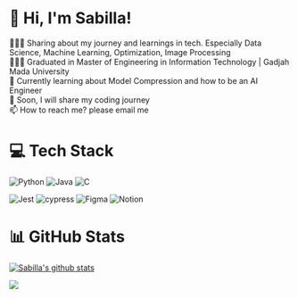 

# 👋 Hi, I'm Sabilla!
👩🏻‍💻 Sharing about my journey and learnings in tech. Especially Data Science, Machine Learning, Optimization, Image Processing <br/>
👩🏻‍🎓 Graduated in Master of Engineering in Information Technology | Gadjah Mada University <br/>
💭 Currently learning about Model Compression and how to be an AI Engineer <br/>
🌷 Soon, I will share my coding journey <br/>
📫 How to reach me? please email me <br/>

# 💻 Tech Stack
<!-- ![HTML5](https://img.shields.io/badge/html5-%23E34F26.svg?style=for-the-badge&logo=html5&logoColor=white)
![CSS3](https://img.shields.io/badge/css3-%231572B6.svg?style=for-the-badge&logo=css3&logoColor=white)
![JavaScript](https://img.shields.io/badge/javascript-%23323330.svg?style=for-the-badge&logo=javascript&logoColor=%23F7DF1E) -->
![Python](https://img.shields.io/badge/python-3670A0?style=for-the-badge&logo=python&logoColor=ffdd54)
![Java](https://img.shields.io/badge/java-%23ED8B00.svg?style=for-the-badge&logo=openjdk&logoColor=white)
![C](https://img.shields.io/badge/c-%2300599C.svg?style=for-the-badge&logo=c&logoColor=white)<br/>
<!-- ![React](https://img.shields.io/badge/react-%2320232a.svg?style=for-the-badge&logo=react&logoColor=%2361DAFB)
![TypeScript](https://img.shields.io/badge/typescript-%23007ACC.svg?style=for-the-badge&logo=typescript&logoColor=white)  -->
<!--![GraphQL](https://img.shields.io/badge/-GraphQL-E10098?style=for-the-badge&logo=graphql&logoColor=white)
[TailwindCSS](https://img.shields.io/badge/tailwindcss-%2338B2AC.svg?style=for-the-badge&logo=tailwind-css&logoColor=white)
[Styled Components](https://img.shields.io/badge/styled--components-DB7093?style=for-the-badge&logo=styled-components&logoColor=white)<br/> -->
![Jest](https://img.shields.io/badge/-jest-%23C21325?style=for-the-badge&logo=jest&logoColor=white)
![cypress](https://img.shields.io/badge/-cypress-%23E5E5E5?style=for-the-badge&logo=cypress&logoColor=058a5e)
![Figma](https://img.shields.io/badge/figma-%23F24E1E.svg?style=for-the-badge&logo=figma&logoColor=white)
![Notion](https://img.shields.io/badge/Notion-%23000000.svg?style=for-the-badge&logo=notion&logoColor=white)

# 📊 GitHub Stats
<!-- GitHub stats from https://github.com/anuraghazra/github-readme-stats -->
[![Sabilla's github stats](https://github-readme-stats.vercel.app/api?username=sabillahm&count_private=true&show_icons=true&theme=catppuccin_latte&hide_rank=false)](https://github.com/anuraghazra/github-readme-stats) <br/>

![](https://github-profile-trophy.vercel.app/?username=xsol05&theme=radical&no-frame=false&no-bg=true&margin-w=4)
